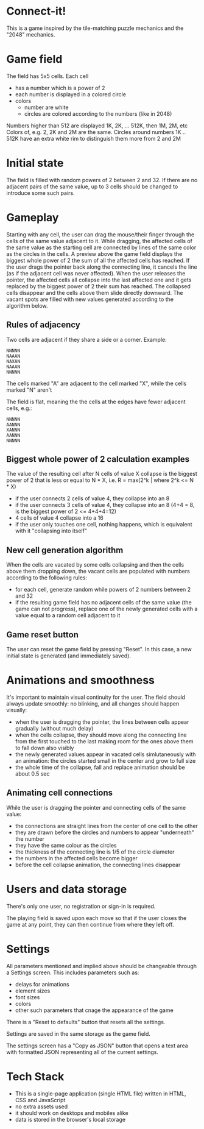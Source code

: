 Connect-it!
===========

This is a game inspired by the tile-matching puzzle mechanics and the "2048" mechanics.

# Game field

The field has 5x5 cells.
Each cell 
- has a number which is a power of 2
- each number is displayed in a colored circle
- colors
  - number are white
  - circles are colored according to the numbers (like in 2048)

Numbers higher than 512 are displayed 1K, 2K, ... 512K, then 1M, 2M, etc
Colors of, e.g. 2, 2K and 2M are the same.
Circles around numbers 1K .. 512K have an extra white rim to distinguish them more from 2 and 2M

# Initial state

The field is filled with random powers of 2 between 2 and 32. If there are no adjacent pairs of the same value, up to 3 cells should be changed to introduce some such pairs.

# Gameplay

Starting with any cell, the user can drag the mouse/their finger through the cells of the same value adjacent to it. 
While dragging, the affected cells of the same value as the starting cell are connected by lines of the same color as the circles in the cells. 
A preview above the game field displays the biggest whole power of 2 the sum of all the affected cells has reached. 
If the user drags the pointer back along the connecting line, it cancels the line (as if the adjacent cell was never affected). 
When the user releases the pointer, the affected cells all collapse into the last affected one and it gets replaced by the biggest power of 2 their sum has reached. 
The collapsed cells disappear and the cells above them slide directly downward. 
The vacant spots are filled with new values generated according to the algorithm below.

## Rules of adjacency

Two cells are adjacent if they share a side or a corner. Example:

```
NNNNN
NAAAN
NAXAN
NAAAN
NNNNN
```

The cells marked "A" are adjacent to the cell marked "X", while the cells marked "N" aren't

The field is flat, meaning the the cells at the edges have fewer adjacent cells, e.g.:

```
NNNNN
AANNN
XANNN
AANNN
NNNNN
```

## Biggest whole power of 2 calculation examples

The value of the resulting cell after N cells of value X collapse is the biggest power of 2 that is less or equal to N * X, i.e. R = max(2^k | where 2^k <= N * X)

- if the user connects 2 cells of value 4, they collapse into an 8
- if the user connects 3 cells of value 4, they collapse into an 8 (4+4 = 8, is the biggest power of 2 <= 4+4+4=12)
- 4 cells of value 4 collapse into a 16
- if the user only touches one cell, nothing happens, which is equivalent with it "collapsing into itself"

## New cell generation algorithm

When the cells are vacated by some cells collapsing and then the cells above them dropping down, the vacant cells are populated with numbers according to the following rules:
- for each cell, generate random while powers of 2 numbers between 2 and 32
- if the resulting game field has no adjacent cells of the same value (the game can not progress), replace one of the newly generated cells with a value equal to a random cell adjacent to it

## Game reset button

The user can reset the game field by pressing "Reset". In this case, a new initial state is generated (and immediately saved).

# Animations and smoothness

It's important to maintain visual continuity for the user.
The field should always update smoothly: no blinking, and all changes should happen visually:
- when the user is dragging the pointer, the lines between cells appear gradually (without much delay)
- when the cells collapse, they should move along the connecting line from the first touched to the last making room for the ones above them to fall down also visibly
- the newly generated values appear in vacated cells simlutaneously with an animation: the circles started small in the center and grow to full size
- the whole time of the collapse, fall and replace animation should be about 0.5 sec

## Animating cell connections

While the user is dragging the pointer and connecting cells of the same value:
- the connections are straight lines from the center of one cell to the other
- they are drawn before the circles and numbers to appear "underneath" the number
- they have the same colour as the circles
- the thickness of the connecting line is 1/5 of the circle diameter
- the numbers in the affected cells become bigger
- before the cell collapse animation, the connecting lines disappear

# Users and data storage

There's only one user, no registration or sign-in is required.

The playing field is saved upon each move so that if the user closes the game at any point, they can then continue from where they left off.

# Settings

All parameters mentioned and implied above should be changeable through a Settings screen.
This includes parameters such as: 
- delays for animations
- element sizes
- font sizes
- colors
- other such parameters that cnage the appearance of the game

There is a "Reset to defaults" button that resets all the settings.

Settings are saved in the same storage as the game field.

The settings screen has a "Copy as JSON" button that opens a text area with formatted JSON representing all of the current settings.

# Tech Stack

- This is a single-page application (single HTML file) written in HTML, CSS and JavaScript
- no extra assets used
- it should work on desktops and mobiles alike
- data is stored in the browser's local storage
